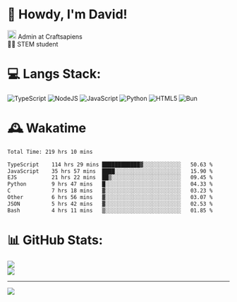 # 👋 Howdy, I'm David!
<img src="https://cdn.discordapp.com/role-icons/959259258829021255/243d02ee3fbd0821de14bf13a0cde87b.webp?size=2048" height=20> Admin at Craftsapiens<br>👨‍🔬 STEM student

# 💻 Langs Stack:
![TypeScript](https://img.shields.io/badge/typescript-%23007ACC.svg?style=for-the-badge&logo=typescript&logoColor=white) ![NodeJS](https://img.shields.io/badge/node.js-6DA55F?style=for-the-badge&logo=node.js&logoColor=white) ![JavaScript](https://img.shields.io/badge/javascript-%23323330.svg?style=for-the-badge&logo=javascript&logoColor=%23F7DF1E) ![Python](https://img.shields.io/badge/python-3670A0?style=for-the-badge&logo=python&logoColor=ffdd54)  ![HTML5](https://img.shields.io/badge/html5-%23E34F26.svg?style=for-the-badge&logo=html5&logoColor=white) ![Bun](https://img.shields.io/badge/Bun-%23000000.svg?style=for-the-badge&logo=bun&logoColor=white) 

# 🕰️ Wakatime 
<!--START_SECTION:waka-->

```txt
Total Time: 219 hrs 10 mins

TypeScript    114 hrs 29 mins ████████████▓░░░░░░░░░░░░   50.63 %
JavaScript    35 hrs 57 mins  ████░░░░░░░░░░░░░░░░░░░░░   15.90 %
EJS           21 hrs 22 mins  ██▒░░░░░░░░░░░░░░░░░░░░░░   09.45 %
Python        9 hrs 47 mins   █░░░░░░░░░░░░░░░░░░░░░░░░   04.33 %
C             7 hrs 18 mins   ▓░░░░░░░░░░░░░░░░░░░░░░░░   03.23 %
Other         6 hrs 56 mins   ▓░░░░░░░░░░░░░░░░░░░░░░░░   03.07 %
JSON          5 hrs 42 mins   ▓░░░░░░░░░░░░░░░░░░░░░░░░   02.53 %
Bash          4 hrs 11 mins   ▒░░░░░░░░░░░░░░░░░░░░░░░░   01.85 %
```

<!--END_SECTION:waka-->

# 📊 GitHub Stats:

![](https://github-readme-stats.vercel.app/api?username=davidcanas&theme=dark&hide_border=false&count_private=true)<br/>
![](https://github-readme-stats.vercel.app/api/top-langs/?username=davidcanas&theme=dark&hide_border=false&include_all_commits=true&count_private=true&layout=compact)

---
[![](https://visitcount.itsvg.in/api?id=davidcanas&icon=0&color=0)](https://visitcount.itsvg.in)

